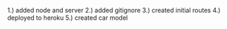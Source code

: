 1.) added node and server
2.) added gitignore
3.) created initial routes
4.) deployed to heroku
5.) created car model
